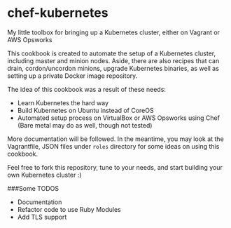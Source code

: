 # chef-kubernetes
My little toolbox for bringing up a Kubernetes cluster, either on Vagrant or AWS Opsworks

This cookbook is created to automate the setup of a Kubernetes cluster, including master and minion nodes. Aside, there are also recipes that can drain, cordon/uncordon minions, upgrade Kubernetes binaries, as well as setting up a private Docker image repository.

The idea of this cookbook was a result of these needs:

 - Learn Kubernetes the hard way
 - Build Kubernetes on Ubuntu instead of CoreOS
 - Automated setup process on VirtualBox or AWS Opsworks using Chef (Bare metal may do as well, though not tested)

More documentation will be followed. In the meantime, you may look at the Vagrantfile, JSON files under `roles` directory for some ideas on using this cookbook.

Feel free to fork this repository, tune to your needs, and start building your own Kubernetes cluster :)

###Some TODOS

 - Documentation
 - Refactor code to use Ruby Modules
 - Add TLS support
